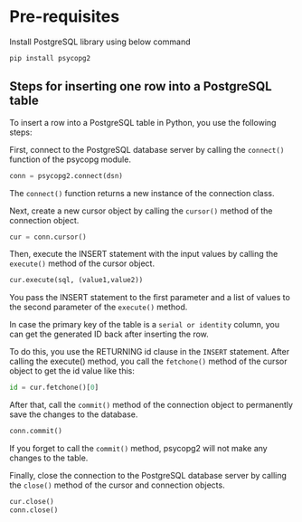 # Pre-requisites
Install PostgreSQL library using below command
```python
pip install psycopg2
```
## Steps for inserting one row into a PostgreSQL table
To insert a row into a PostgreSQL table in Python, you use the following steps:

First, connect to the PostgreSQL database server by calling the `connect()` function of the psycopg module.
```python
conn = psycopg2.connect(dsn)
```
The `connect()` function returns a new instance of the connection class.

Next, create a new cursor object by calling the `cursor()` method of the connection object.
```python
cur = conn.cursor()
```
Then, execute the INSERT statement with the input values by calling the `execute()` method of the cursor object.
```python
cur.execute(sql, (value1,value2))
```
You pass the INSERT statement to the first parameter and a list of values to the second parameter of the `execute()` method.

In case the primary key of the table is a `serial or identity` column, you can get the generated ID back after inserting the row.

To do this, you use the RETURNING id clause in the `INSERT` statement. After calling the execute() method, you call the  `fetchone()` method of the cursor object to get the id value like this:
```python
id = cur.fetchone()[0]
```
After that, call the `commit()` method of the connection object to permanently save the changes to the database.
```python
conn.commit()
```
If you forget to call the `commit()` method, psycopg2 will not make any changes to the table.

Finally, close the connection to the PostgreSQL database server by calling the `close()` method of the cursor and connection objects.
```python
cur.close()
conn.close()
```

